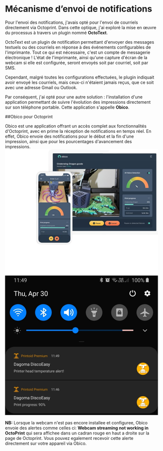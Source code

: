 # Mécanisme d’envoi de notifications

Pour l'envoi des notifications, j'avais opté pour l'envoi de courriels directement via Octoprint. Dans cette optique, j'ai exploré la mise en œuvre du processus à travers un plugin nommé **OctoText**.

OctoText est un plugin de notification permettant d'envoyer des messages textuels ou des courriels en réponse à des événements configurables de l'imprimante. Tout ce qui est nécessaire, c'est un compte de messagerie électronique ! L'état de l'imprimante, ainsi qu'une capture d'écran de la webcam si elle est configurée, seront envoyés soit par courriel, soit par SMS.

Cependant, malgré toutes les configurations effectuées, le plugin indiquait avoir envoyé les courriels, mais ceux-ci n'étaient jamais reçus, que ce soit avec une adresse Gmail ou Outlook.

Par conséquent, j'ai opté pour une autre solution : l'installation d'une application permettant de suivre l'évolution des impressions directement sur son téléphone portable. Cette application s'appelle **Obico**.

##Obico pour Octoprint

Obico est une application offrant un accès complet aux fonctionnalités d'Octoprint, avec en prime la réception de notifications en temps réel. En effet, Obico envoie des notifications pour le début et la fin d'une impression, ainsi que pour les pourcentages d'avancement des impressions.
![Imager](assets/obico.png)
![Imager](assets/obico_notif.png)

**NB:**
Lorsque la webcam n'est pas encore installee et configuree, Obico envoie des alertes comme celles ci: **Webcam streaming not working in OctoPrint** qui sera affichee dans un cadran rouge en haut a droite sur la page de Octoprint. Vous pouvez egalement recevoir cette alerte directement sur votre appareil via Obico.

